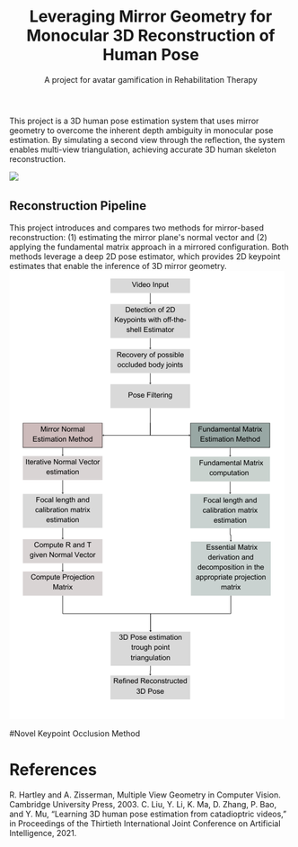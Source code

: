 <header>

<!--
  <<< Author notes: Course header >>>
  Include a 1280×640 image, course title in sentence case, and a concise description in emphasis.
  In your repository settings: enable template repository, add your 1280×640 social image, auto delete head branches.
  Add your open source license, GitHub uses MIT license.
-->

# Leveraging Mirror Geometry for Monocular 3D Reconstruction of Human Pose 
A project for avatar gamification in  Rehabilitation Therapy

</header>
This project is a 3D human pose estimation system that uses mirror geometry to overcome the inherent depth ambiguity in monocular pose estimation. By simulating a second view through the reflection, the system enables multi-view triangulation, achieving  accurate 3D human skeleton reconstruction.

![](Example.gif)


## Reconstruction Pipeline

This project introduces and compares two methods for mirror-based reconstruction: (1) estimating the mirror plane's normal vector and (2) applying the fundamental matrix approach in a mirrored configuration. Both methods leverage a deep 2D pose estimator, which provides 2D keypoint estimates that enable the inference of 3D mirror geometry. 
![](3D_reconstruction_pipeline.png)

#Novel Keypoint Occlusion Method 
# References
R. Hartley and A. Zisserman, Multiple View Geometry in Computer Vision. Cambridge University
Press, 2003.
C. Liu, Y. Li, K. Ma, D. Zhang, P. Bao, and Y. Mu, “Learning 3D human pose estimation from
catadioptric videos,” in Proceedings of the Thirtieth International Joint Conference on Artificial Intelligence, 2021.
</footer>
